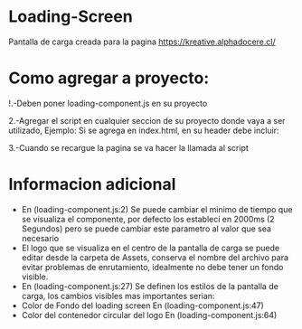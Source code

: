 # Loading-Screen
Pantalla de carga creada para la pagina https://kreative.alphadocere.cl/


# Como agregar a proyecto:

!.-Deben poner loading-component.js en su proyecto

2.-Agregar el script en cualquier seccion de su proyecto donde vaya a ser utilizado, Ejemplo:
   Si se agrega en index.html, en su header debe incluir: <script src="ruta/loading-component.js" defer></script>

3.-Cuando se recargue la pagina se va hacer la llamada al script

# Informacion adicional

- En (loading-component.js:2) Se puede cambiar el minimo de tiempo que se visualiza el componente, por defecto los establecí en 2000ms (2 Segundos) pero se puede cambiar este parametro al valor que sea necesario
- El logo que se visualiza en el centro de la pantalla de carga se puede editar desde la carpeta de Assets, conserva el nombre del archivo para evitar problemas de enrutamiento, idealmente no debe tener un fondo visible.
- En (loading-component.js:27) Se definen los estilos de la pantalla de carga, los cambios visibles mas importantes serian:
- Color de Fondo del loading screen En (loading-component.js:47)
- Color del contenedor circular del logo En (loading-component.js:64)
 
